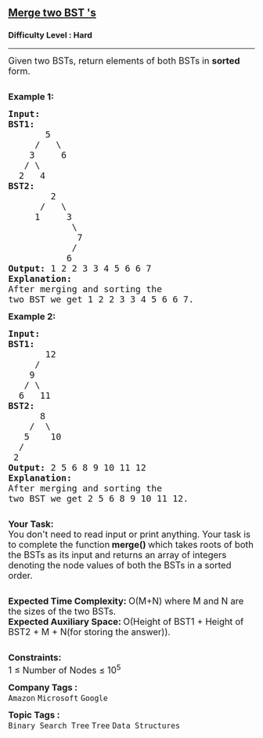 <h2><a href="https://practice.geeksforgeeks.org/problems/merge-two-bst-s/1?page=1&difficulty[]=2&category[]=Binary%20Search%20Tree&sortBy=submissions">Merge two BST 's</a></h2><h3>Difficulty Level : Hard</h3><hr><div class="problems_problem_content__Xm_eO"><p><span style="font-size:18px">Given two BSTs, return elements of both BSTs in <strong>sorted </strong>form.</span></p>

<p><br>
<span style="font-size:18px"><strong>Example 1:</strong></span></p>

<pre><span style="font-size:18px"><strong>Input:
BST1:
       </strong>5
&nbsp;    /   \
&nbsp;   3     6
&nbsp;  / \
&nbsp; 2   4  <strong>
</strong><strong>BST2:
&nbsp;       </strong>2
&nbsp;     /   \
&nbsp;    1     3
&nbsp;           \
&nbsp;            7
&nbsp;           /
&nbsp;          6
<strong>Output: </strong>1 2 2 3 3 4 5 6 6 7<strong>
Explanation: 
</strong>After merging and sorting the
two BST we get 1 2 2 3 3 4 5 6 6 7.</span>
</pre>

<p><span style="font-size:18px"><strong>Example 2:</strong></span></p>

<pre><span style="font-size:18px"><strong>Input:
BST1:
&nbsp;      </strong>12
&nbsp;    /   
&nbsp;   9
&nbsp;  / \ &nbsp;  
&nbsp; 6   11<strong>
</strong><strong>BST2:
&nbsp;     </strong>8
&nbsp;   /  \
&nbsp;  5    10
&nbsp; /
&nbsp;2
<strong>Output: </strong>2 5 6 8 9 10 11 12<strong>
Explanation: 
</strong>After merging and sorting the
two BST we get 2 5 6 8 9 10 11 12.</span></pre>

<p><br>
<strong><span style="font-size:18px">Your Task:</span></strong><br>
<span style="font-size:18px">You don't need to read input or print anything. Your task is to complete the function</span><span style="font-size:18px"><strong> merge() </strong>which takes roots of both the BSTs as its input and returns an array of integers denoting the node values of both the BSTs in a sorted order.</span></p>

<p><br>
<span style="font-size:18px"><strong>Expected Time Complexity:&nbsp;</strong>O(M+N) where M and N are the sizes of the two BSTs.<br>
<strong>Expected Auxiliary Space:&nbsp;</strong>O(Height of BST1 + Height of BST2 + M + N(for storing the answer)).</span></p>

<p><br>
<span style="font-size:18px"><strong>Constraints:</strong><br>
1 ≤ Number of Nodes ≤ 10<sup>5</sup></span></p>
</div><p><span style=font-size:18px><strong>Company Tags : </strong><br><code>Amazon</code>&nbsp;<code>Microsoft</code>&nbsp;<code>Google</code>&nbsp;<br><p><span style=font-size:18px><strong>Topic Tags : </strong><br><code>Binary Search Tree</code>&nbsp;<code>Tree</code>&nbsp;<code>Data Structures</code>&nbsp;